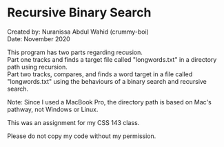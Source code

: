# Recursive Binary Search

Created by: Nuranissa Abdul Wahid (crummy-boi)  
Date: November 2020    

This program has two parts regarding recusion.   
Part one tracks and finds a target file called "longwords.txt" in a directory path using recursion.  
Part two tracks, compares, and finds a word target in a file called "longwords.txt" using the behaviours of a binary search and recursive search.  

Note: Since I used a MacBook Pro, the directory path is based on Mac's pathway, not Windows or Linux.

This was an assignment for my CSS 143 class.  

Please do not copy my code without my permission.
